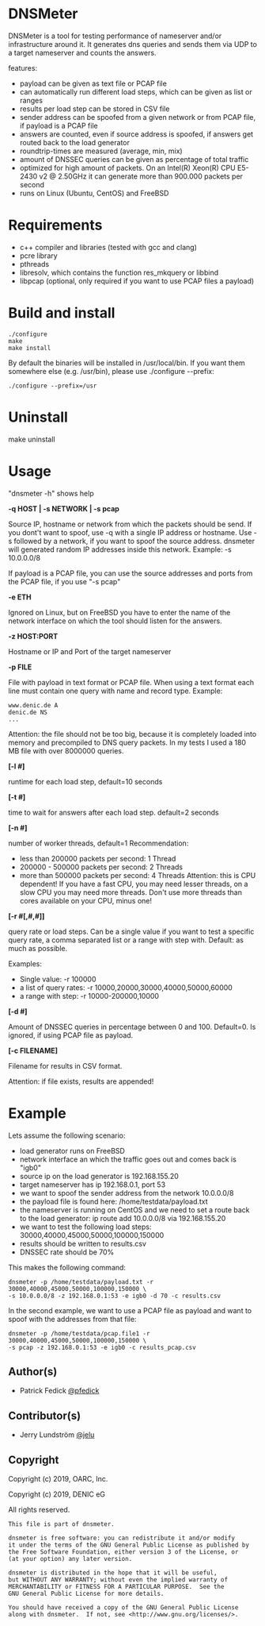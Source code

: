 # DNSMeter
DNSMeter is a tool for testing performance of nameserver and/or infrastructure around it.
It generates dns queries and sends them via UDP to a target nameserver and counts the answers.

features:
  - payload can be given as text file or PCAP file
  - can automatically run different load steps, which can be given as list or ranges
  - results per load step can be stored in CSV file
  - sender address can be spoofed from a given network or from PCAP file, if payload
    is a PCAP file
  - answers are counted, even if source address is spoofed, if answers get routed back
    to the load generator
  - roundtrip-times are measured (average, min, mix)
  - amount of DNSSEC queries can be given as percentage of total traffic
  - optimized for high amount of packets. On an Intel(R) Xeon(R) CPU E5-2430 v2 @ 2.50GHz
    it can generate more than 900.000 packets per second
  - runs on Linux (Ubuntu, CentOS) and FreeBSD


# Requirements
- c++ compiler and libraries (tested with gcc and clang)
- pcre library
- pthreads
- libresolv, which contains the function res_mkquery or libbind
- libpcap (optional, only required if you want to use PCAP files a payload)

# Build and install
    ./configure
    make
    make install

By default the binaries will be installed in /usr/local/bin. If you want them
somewhere else (e.g. /usr/bin), please use ./configure --prefix:

    ./configure --prefix=/usr

# Uninstall
make uninstall

# Usage

"dnsmeter -h" shows help

**-q HOST | -s NETWORK | -s pcap**

Source IP, hostname or network from which the packets should be send. If you dont't want to spoof,
use -q with a single IP address or hostname. Use -s followed by a network, if you want to spoof
the source address. dnsmeter will generated random IP addresses inside this network.
Example: -s 10.0.0.0/8

If payload is a PCAP file, you can use the source addresses and ports from the PCAP file, if
you use "-s pcap"

**-e ETH**

Ignored on Linux, but on FreeBSD you have to enter the name of the network interface on which the
tool should listen for the answers.

**-z HOST:PORT**

Hostname or IP and Port of the target nameserver

**-p FILE**

File with payload in text format or PCAP file. When using a text format each line must
contain one query with name and record type.
Example:

    www.denic.de A
    denic.de NS
    ...

Attention: the file should not be too big, because it is completely loaded into memory and
precompiled to DNS query packets. In my tests I used a 180 MB file with over 8000000 queries.

**[-l #]**

runtime for each load step, default=10 seconds

**[-t #]**

time to wait for answers after each load step. default=2 seconds

**[-n #]**

number of worker threads, default=1
Recommendation:
  - less than 200000 packets per second: 1 Thread
  - 200000 - 500000 packets per second: 2 Threads
  - more than 500000 packets per second: 4 Threads
Attention: this is CPU dependent! If you have a fast CPU, you may need lesser threads,
on a slow CPU you may need more threads. Don't use more threads than cores available on your CPU,
minus one!

**[-r #[,#,#]]**

query rate or load steps. Can be a single value if you want to test a specific query rate, a comma
separated list or a range with step with. Default: as much as possible.

Examples:
  - Single value: -r 100000
  - a list of query rates: -r 10000,20000,30000,40000,50000,60000
  - a range with step: -r 10000-200000,10000

**[-d #]**

Amount of DNSSEC queries in percentage between 0 and 100. Default=0.
Is ignored, if using PCAP file as payload.

**[-c FILENAME]**

Filename for results in CSV format.

Attention: if file exists, results are appended!


# Example

Lets assume the following scenario:

- load generator runs on FreeBSD
- network interface an which the traffic goes out and comes back is "igb0"
- source ip on the load generator is 192.168.155.20
- target nameserver has ip 192.168.0.1, port 53
- we want to spoof the sender address from the network 10.0.0.0/8
- the payload file is found here: /home/testdata/payload.txt
- the nameserver is running on CentOS and we need to set a route back to the load generator:
  ip route add 10.0.0.0/8 via 192.168.155.20
- we want to test the following load steps: 30000,40000,45000,50000,100000,150000
- results should be written to results.csv
- DNSSEC rate should be 70%

This makes the following command:

    dnsmeter -p /home/testdata/payload.txt -r 30000,40000,45000,50000,100000,150000 \
    -s 10.0.0.0/8 -z 192.168.0.1:53 -e igb0 -d 70 -c results.csv

In the second example, we want to use a PCAP file as payload and want to spoof with the
addresses from that file:

    dnsmeter -p /home/testdata/pcap.file1 -r 30000,40000,45000,50000,100000,150000 \
    -s pcap -z 192.168.0.1:53 -e igb0 -c results_pcap.csv



## Author(s)

- Patrick Fedick [@pfedick](https://github.com/pfedick)

## Contributor(s)

- Jerry Lundström [@jelu](https://github.com/jelu)

## Copyright

Copyright (c) 2019, OARC, Inc.

Copyright (c) 2019, DENIC eG

All rights reserved.

```
This file is part of dnsmeter.

dnsmeter is free software: you can redistribute it and/or modify
it under the terms of the GNU General Public License as published by
the Free Software Foundation, either version 3 of the License, or
(at your option) any later version.

dnsmeter is distributed in the hope that it will be useful,
but WITHOUT ANY WARRANTY; without even the implied warranty of
MERCHANTABILITY or FITNESS FOR A PARTICULAR PURPOSE.  See the
GNU General Public License for more details.

You should have received a copy of the GNU General Public License
along with dnsmeter.  If not, see <http://www.gnu.org/licenses/>.
```
